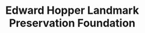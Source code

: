 ---
layout: repo
title: "Edward Hopper Landmark Preservation Foundation"
id: 21596
permalink: repos/21596/
---